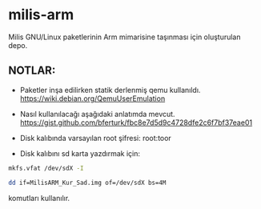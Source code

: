 milis-arm
===============

Milis GNU/Linux paketlerinin Arm mimarisine taşınması için oluşturulan depo.

## NOTLAR:
* Paketler inşa edilirken statik derlenmiş qemu kullanıldı.
    https://wiki.debian.org/QemuUserEmulation

* Nasıl kullanılacağı aşağıdaki anlatımda mevcut.
    https://gist.github.com/bferturk/fbc8e7d5d9c4728dfe2c6f7bf37eae01

* Disk kalıbında varsayılan root şifresi:
    root:toor

* Disk kalıbını sd karta yazdırmak için:

```bash
mkfs.vfat /dev/sdX -I
```
```bash
dd if=MilisARM_Kur_Sad.img of=/dev/sdX bs=4M
```
  komutları kullanılır.
    





